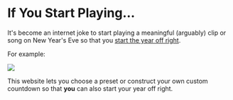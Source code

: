 # If You Start Playing...

It's become an internet joke to start playing a meaningful (arguably) clip or
song on New Year's Eve so that you [start the year off
right](https://knowyourmeme.com/memes/if-you-play-this-song-on-new-years-eve).

For example:

![](https://i.kym-cdn.com/photos/images/newsfeed/001/324/219/e58.png)

This website lets you choose a preset or construct your own custom countdown so
that **you** can also start your year off right.
